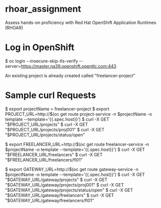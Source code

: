 # rhoar_assignment
Assess hands-on proficiency with Red Hat OpenShift Application Runtimes (RHOAR)

# Log in OpenShift
$ oc login --insecure-skip-tls-verify --server=https://master.na39.openshift.opentlc.com:443

An existing project is already created called "freelancer-project"

# Sample curl Requests
$ export projectName = freelancer-project
$ export PROJECT_URL=http://$(oc get route project-service -n $projectName -o template --template='{{.spec.host}}')
$ curl -X GET "$PROJECT_URL/projects"
$ curl -X GET "$PROJECT_URL/projects/proj001"
$ curl -X GET "$PROJECT_URL/projects/status/open"

$ export FREELANCER_URL=http://$(oc get route freelancer-service -n $projectName -o template --template='{{.spec.host}}')
$ curl -X GET "$FREELANCER_URL/freelancers"
$ curl -X GET "$FREELANCER_URL/freelancers/fl01"

$ export GATEWAY_URL=http://$(oc get route gateway-service -n $projectName -o template --template='{{.spec.host}}')
$ curl -X GET "$GATEWAY_URL/gateway/projects"
$ curl -X GET "$GATEWAY_URL/gateway/projects/proj001"
$ curl -X GET "$GATEWAY_URL/gateway/projects/status/open"
$ curl -X GET "$GATEWAY_URL/gateway/freelancers"
$ curl -X GET "$GATEWAY_URL/gateway/freelancers/fl01"
